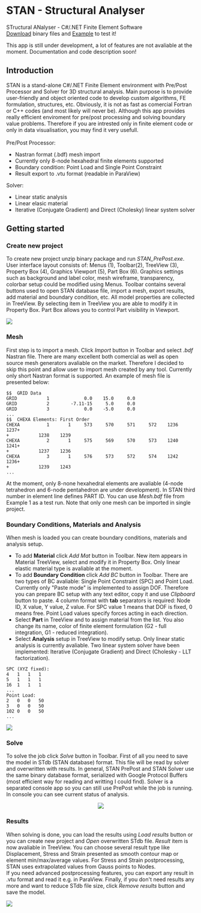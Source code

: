 # STAN - Structural Analyser
STructural ANalyser - C#/.NET Finite Element Software\
[Download](https://github.com/galuszkm/STAN/raw/main/bin/STAN_binary.zip) binary files and [Example](https://github.com/galuszkm/STAN/raw/main/examples/Example1.zip) to test it!

This app is still under development, a lot of features are not avaliable at the moment.
Documentation and code description soon!

## Introduction
STAN is a stand-alone C#/.NET Finite Element environment with Pre/Post Processor and Solver for 3D structural analysis.
Main purpose is to provide user-friendly and object oriented code to develop custom algorithms, FE formulation, structures, etc.
Obviously, it is not as fast as comercial Fortran or C++ codes (and most likely will never be).
Although this app provides really efficient enviroment for pre/post processing and solving boundary value problems.
Therefore if you are intrested only in finite element code or only in data visualisation, you may find it very usefull.\
<br>Pre/Post Processor:</br>
  * Nastran format (.bdf) mesh import
  * Currently only 8-node hexahedral finite elements supported
  * Boundary condition: Point Load and Single Point Constraint
  * Result export to .vtu format (readable in ParaView)
  
Solver:
 * Linear static analysis
 * Linear elasic material
 * Iterative (Conjugate Gradient) and Direct (Cholesky) linear system solver

## Getting started
### Create new project
To create new project unzip binary package and run <em>STAN_PrePost.exe</em>. User interface layout consists of: Menus (1), Toolbar(2), TreeView (3), Property Box (4), Graphics Viewport (5), Part Box (6). Graphics settings such as background and label color, mesh wireframe, transparency, colorbar setup could be modified using Menus. Toolbar contains several buttons used to open STAN database file, import a mesh, export results, add material and boundary condition, etc. All model properties are collected in TreeView. By selecting item in TreeView you are able to modify it in Property Box. Part Box allows you to control Part visibility in Viewport.

<img src="https://github.com/galuszkm/STAN/blob/main/images/MainView.png">

### Mesh
First step is to import a mesh. Click <em>Import</em> button in Toolbar and select <em>.bdf</em> Nastran file.
There are many excellent both comercial as well as open source mesh generators avaliable on the market. Therefore I decided to skip this point and allow user to import mesh created by any tool. Currently only short Nastran format is supported. An example of mesh file is presented below:
```
$$  GRID Data
GRID           1             0.0    15.0     0.0
GRID           2        -7.11-15     5.0     0.0
GRID           3             0.0    -5.0     0.0
...
$$  CHEXA Elements: First Order
CHEXA          1       1     573     570     571     572    1236    1237+       
+           1238    1239
CHEXA          2       1     575     569     570     573    1240    1241+       
+           1237    1236
CHEXA          3       1     576     573     572     574    1242    1236+       
+           1239    1243
...
```
At the moment, only 8-none hexahedral elements are avaliable (4-node tetrahedron and 6-node pentahedron are under development). In STAN third number in element line defines PART ID. You can use <em>Mesh.bdf</em> file from Example 1 as a test run. Note that only one mesh can be imported in single project. 

### Boundary Conditions, Materials and Analysis
When mesh is loaded you can create boundary conditions, materials and analysis setup.
 * To add <b>Material</b> click <em>Add Mat</em> button in Toolbar. New item appears in Material TreeView, select and modify it in Property Box. Only linear elastic material type is avaliable at the moment.
 * To add <b>Boundary Condition</b> click <em>Add BC</em> button in Toolbar. There are two types of BC avaliable: Single Point Constraint (SPC) and Point Load. Currently only "Paste mode" is implemented to assign DOF. Therefore you can prepare BC setup with any text editor, copy it and use <em>Clipboard</em> button to paste. 4 column format with <b>tab</b> separators is required: Node ID, X value, Y value, Z value. For SPC value 1 means that DOF is fixed, 0 means free. Point Load values specify forces acting in each direction.
 * Select <b>Part</b> in TreeView and to assign material from the list. You also change its name, color of finite element formulation (G2 - full integration, G1 - reduced integration).
 * Select <b>Analysis</b> setup in TreeView to modify setup. Only linear static analysis is currently avaliable. Two linear system solver have been implemented: Iterative (Conjugate Gradient) and Direct (Cholesky - LLT factorization).
```
SPC (XYZ fixed):
4	1	1	1
5	1	1	1
16	1	1	1
...
Point Load:
2	0	0	50
3	0	0	50
102	0	0	50
...
```
<img src="https://github.com/galuszkm/STAN/blob/main/images/Properties.png">
 
### Solve
To solve the job click <em>Solve</em> button in Toolbar. First of all you need to save the model in STdb (STAN database) format. This file will be read by solver and overwritten with results. In general, STAN PrePost and STAN Solver use the same binary database format, serialized with Google Protocol Buffers (most efficient way for reading and writting I could find). Solver is a separated console app so you can still use PrePost while the job is running. In console you can see current status of analysis.

<p align="center">
  <img src="https://github.com/galuszkm/STAN/blob/main/images/Solver.PNG">
</p>

### Results
When solving is done, you can load the results using <em>Load results</em> button or you can create new project and <em>Open</em> overwritten STdb file. <em>Result</em> item is now avaliable in TreeView. You can choose several result type like Displacement, Stress and Strain presented as smooth contour map or element min/max/average values. For Stress and Strain postprocessing, STAN uses extrapolated values from Gauss points to Nodes.\
If you need advanced postprocessing features, you can export any result in .vtu format and read it e.g. in ParaView. Finally, if you don't need results any more and want to reduce STdb file size, click <em>Remove results</em> button and save the model.

<img src="https://github.com/galuszkm/STAN/blob/main/images/Results.png">
